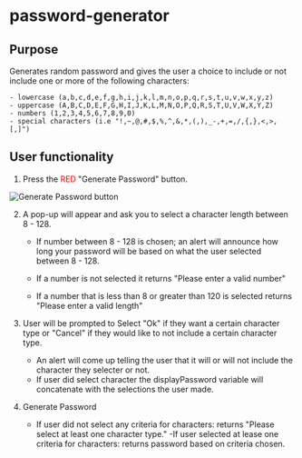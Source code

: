 # password-generator

## Purpose

Generates random password and gives the user a choice to include or not include one or more of the following characters:

```
- lowercase (a,b,c,d,e,f,g,h,i,j,k,l,m,n,o,p,q,r,s,t,u,v,w,x,y,z)
- uppercase (A,B,C,D,E,F,G,H,I,J,K,L,M,N,O,P,Q,R,S,T,U,V,W,X,Y,Z)
- numbers (1,2,3,4,5,6,7,8,9,0)
- special characters (i.e "!,~,@,#,$,%,^,&,*,(,),_-,+,=,/,{,},<,>,[,]")
```

## User functionality

1. Press the <span style="color:red">RED</span> "Generate Password" button.

![Generate Password button]()

2. A pop-up will appear and ask you to select a character length between 8 - 128.

   - If number between 8 - 128 is chosen; an alert will announce how long your password will be based on what the user selected between 8 - 128.

   - If a number is not selected it returns "Please enter a valid number"

   - If a number that is less than 8 or greater than 120 is selected returns "Please enter a valid length"

3. User will be prompted to Select "Ok" if they want a certain character type or "Cancel" if they would like to not include a certain character type.

   - An alert will come up telling the user that it will or will not include the character they selecter or not.
   - If user did select character the displayPassword variable will concatenate with the selections the user made.

4. Generate Password
   - If user did not select any criteria for characters: returns "Please select at least one character type."
     -If user selected at lease one criteria for characters: returns password based on criteria chosen.
